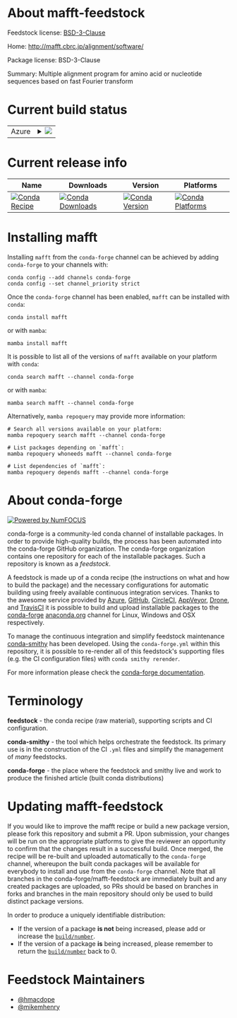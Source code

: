 About mafft-feedstock
=====================

Feedstock license: [BSD-3-Clause](https://github.com/conda-forge/mafft-feedstock/blob/main/LICENSE.txt)

Home: http://mafft.cbrc.jp/alignment/software/

Package license: BSD-3-Clause

Summary: Multiple alignment program for amino acid or nucleotide sequences based on fast Fourier transform

Current build status
====================


<table>
    
  <tr>
    <td>Azure</td>
    <td>
      <details>
        <summary>
          <a href="https://dev.azure.com/conda-forge/feedstock-builds/_build/latest?definitionId=22107&branchName=main">
            <img src="https://dev.azure.com/conda-forge/feedstock-builds/_apis/build/status/mafft-feedstock?branchName=main">
          </a>
        </summary>
        <table>
          <thead><tr><th>Variant</th><th>Status</th></tr></thead>
          <tbody><tr>
              <td>linux_64</td>
              <td>
                <a href="https://dev.azure.com/conda-forge/feedstock-builds/_build/latest?definitionId=22107&branchName=main">
                  <img src="https://dev.azure.com/conda-forge/feedstock-builds/_apis/build/status/mafft-feedstock?branchName=main&jobName=linux&configuration=linux%20linux_64_" alt="variant">
                </a>
              </td>
            </tr><tr>
              <td>osx_64</td>
              <td>
                <a href="https://dev.azure.com/conda-forge/feedstock-builds/_build/latest?definitionId=22107&branchName=main">
                  <img src="https://dev.azure.com/conda-forge/feedstock-builds/_apis/build/status/mafft-feedstock?branchName=main&jobName=osx&configuration=osx%20osx_64_" alt="variant">
                </a>
              </td>
            </tr>
          </tbody>
        </table>
      </details>
    </td>
  </tr>
</table>

Current release info
====================

| Name | Downloads | Version | Platforms |
| --- | --- | --- | --- |
| [![Conda Recipe](https://img.shields.io/badge/recipe-mafft-green.svg)](https://anaconda.org/conda-forge/mafft) | [![Conda Downloads](https://img.shields.io/conda/dn/conda-forge/mafft.svg)](https://anaconda.org/conda-forge/mafft) | [![Conda Version](https://img.shields.io/conda/vn/conda-forge/mafft.svg)](https://anaconda.org/conda-forge/mafft) | [![Conda Platforms](https://img.shields.io/conda/pn/conda-forge/mafft.svg)](https://anaconda.org/conda-forge/mafft) |

Installing mafft
================

Installing `mafft` from the `conda-forge` channel can be achieved by adding `conda-forge` to your channels with:

```
conda config --add channels conda-forge
conda config --set channel_priority strict
```

Once the `conda-forge` channel has been enabled, `mafft` can be installed with `conda`:

```
conda install mafft
```

or with `mamba`:

```
mamba install mafft
```

It is possible to list all of the versions of `mafft` available on your platform with `conda`:

```
conda search mafft --channel conda-forge
```

or with `mamba`:

```
mamba search mafft --channel conda-forge
```

Alternatively, `mamba repoquery` may provide more information:

```
# Search all versions available on your platform:
mamba repoquery search mafft --channel conda-forge

# List packages depending on `mafft`:
mamba repoquery whoneeds mafft --channel conda-forge

# List dependencies of `mafft`:
mamba repoquery depends mafft --channel conda-forge
```


About conda-forge
=================

[![Powered by
NumFOCUS](https://img.shields.io/badge/powered%20by-NumFOCUS-orange.svg?style=flat&colorA=E1523D&colorB=007D8A)](https://numfocus.org)

conda-forge is a community-led conda channel of installable packages.
In order to provide high-quality builds, the process has been automated into the
conda-forge GitHub organization. The conda-forge organization contains one repository
for each of the installable packages. Such a repository is known as a *feedstock*.

A feedstock is made up of a conda recipe (the instructions on what and how to build
the package) and the necessary configurations for automatic building using freely
available continuous integration services. Thanks to the awesome service provided by
[Azure](https://azure.microsoft.com/en-us/services/devops/), [GitHub](https://github.com/),
[CircleCI](https://circleci.com/), [AppVeyor](https://www.appveyor.com/),
[Drone](https://cloud.drone.io/welcome), and [TravisCI](https://travis-ci.com/)
it is possible to build and upload installable packages to the
[conda-forge](https://anaconda.org/conda-forge) [anaconda.org](https://anaconda.org/)
channel for Linux, Windows and OSX respectively.

To manage the continuous integration and simplify feedstock maintenance
[conda-smithy](https://github.com/conda-forge/conda-smithy) has been developed.
Using the ``conda-forge.yml`` within this repository, it is possible to re-render all of
this feedstock's supporting files (e.g. the CI configuration files) with ``conda smithy rerender``.

For more information please check the [conda-forge documentation](https://conda-forge.org/docs/).

Terminology
===========

**feedstock** - the conda recipe (raw material), supporting scripts and CI configuration.

**conda-smithy** - the tool which helps orchestrate the feedstock.
                   Its primary use is in the construction of the CI ``.yml`` files
                   and simplify the management of *many* feedstocks.

**conda-forge** - the place where the feedstock and smithy live and work to
                  produce the finished article (built conda distributions)


Updating mafft-feedstock
========================

If you would like to improve the mafft recipe or build a new
package version, please fork this repository and submit a PR. Upon submission,
your changes will be run on the appropriate platforms to give the reviewer an
opportunity to confirm that the changes result in a successful build. Once
merged, the recipe will be re-built and uploaded automatically to the
`conda-forge` channel, whereupon the built conda packages will be available for
everybody to install and use from the `conda-forge` channel.
Note that all branches in the conda-forge/mafft-feedstock are
immediately built and any created packages are uploaded, so PRs should be based
on branches in forks and branches in the main repository should only be used to
build distinct package versions.

In order to produce a uniquely identifiable distribution:
 * If the version of a package **is not** being increased, please add or increase
   the [``build/number``](https://docs.conda.io/projects/conda-build/en/latest/resources/define-metadata.html#build-number-and-string).
 * If the version of a package **is** being increased, please remember to return
   the [``build/number``](https://docs.conda.io/projects/conda-build/en/latest/resources/define-metadata.html#build-number-and-string)
   back to 0.

Feedstock Maintainers
=====================

* [@hmacdope](https://github.com/hmacdope/)
* [@mikemhenry](https://github.com/mikemhenry/)


